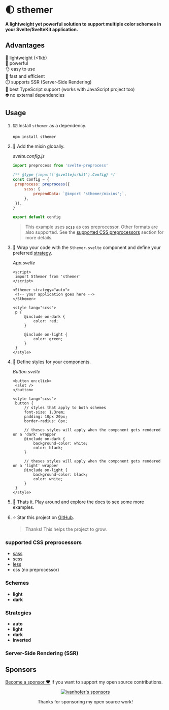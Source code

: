 # :first_quarter_moon: sthemer

**A lightweight yet powerful solution to support multiple color schemes in your Svelte/SvelteKit application.**

## Advantages

:baby_chick: lightweight (<1kb)\
:muscle: powerful\
:ok_hand: easy to use\
:running: fast and efficient\
:stopwatch: supports SSR (Server-Side Rendering)\
:safety_vest: best TypeScript support (works with JavaScript project too) \
:no_entry: no external dependencies

<!-- list of supported emojis on GitHub: https://github.com/ikatyang/emoji-cheat-sheet -->

<!-- TODO: link live demo -->

## Usage

1. :keyboard: Install `sthemer` as a dependency.

   ```bash
   npm install sthemer
   ```

2. :wrench: Add the mixin globally.

   _svelte.config.js_

   ```js
   import preprocess from 'svelte-preprocess'

   /** @type {import('@sveltejs/kit').Config} */
   const config = {
   	preprocess: preprocess({
   		scss: {
   			prependData: `@import 'sthemer/mixins';`,
   		},
   	}),
   }

   export default config
   ```

   > This example uses [`scss`](https://sass-lang.com/documentation/syntax#scss) as css preprocessor. Other formats are also supported. See the [supported CSS preprocessors](#supported-css-preprocessors) section for more details.

3. :file_folder: Wrap your code with the `Sthemer.svelte` component and define your preferred [strategy](#strategies).

   _App.svelte_

   ```svelte
   <script>
   	import Sthemer from 'sthemer'
   </script>

   <Sthemer strategy="auto">
   	<!-- your application goes here -->
   </Sthemer>

   <style lang="scss">
   	p {
   		@include on-dark {
   			color: red;
   		}

   		@include on-light {
   			color: green;
   		}
   	}
   </style>
   ```

4. :art: Define styles for your components.

   _Button.svelte_

   ```svelte
   <button on:click>
   	<slot />
   </button>

   <style lang="scss">
   	button {
   		// styles that apply to both schemes
   		font-size: 1.3rem;
   		padding: 10px 20px;
   		border-radius: 8px;

   		// theses styles will apply when the component gets rendered on a 'dark' wrapper
   		@include on-dark {
   			background-color: white;
   			color: black;
   		}

   		// theses styles will apply when the component gets rendered on a 'light' wrapper
   		@include on-light {
   			background-color: black;
   			color: white;
   		}
   	}
   </style>
   ```

5. :open_book: Thats it. Play around and explore the docs to see some more examples.

6. :star: Star this project on [GitHub](https://github.com/ivanhofer/sthemer).
   > Thanks! This helps the project to grow.

### supported CSS preprocessors

-  [sass](https://sass-lang.com/)
-  [scss](https://sass-lang.com/documentation/syntax#scss)
-  [less](https://lesscss.org/)
-  css (no preprocessor)

### Schemes

-  **light**
-  **dark**

### Strategies

-  **auto**
-  **light**
-  **dark**
-  **inverted**

### Server-Side Rendering (SSR)

## Sponsors

[Become a sponsor :heart:](https://github.com/sponsors/ivanhofer) if you want to support my open source contributions.

<p align="center">
   <a href="https://cdn.jsdelivr.net/gh/ivanhofer/sponsors/sponsorkit/sponsors.svg" title="ivanhofer's sponsors">
      <img src="https://cdn.jsdelivr.net/gh/ivanhofer/sponsors/sponsorkit/sponsors.svg" alt="ivanhofer's sponsors" />
   </a>
</p>

<p align="center">
   Thanks for sponsoring my open source work!
</p>
